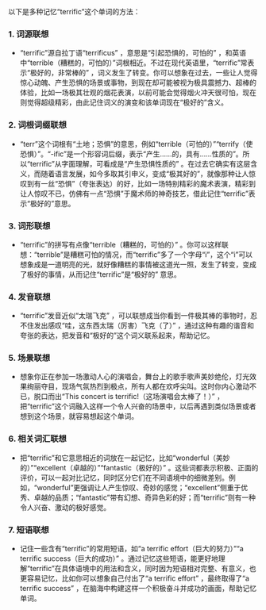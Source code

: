 以下是多种记忆“terrific”这个单词的方法：
### 1. 词源联想
 - “terrific”源自拉丁语“terrificus” ，意思是“引起恐惧的，可怕的” ，和英语中“terrible（糟糕的，可怕的）”词根相近。不过在现代英语里，“terrific”常表示“极好的，非常棒的” ，词义发生了转变。你可以想象在过去，一些让人觉得惊心动魄、产生恐惧的场景或事物，到现在却可能被视为极具震撼力、超棒的体验，比如一场极其壮观的烟花表演，以前可能会觉得烟火冲天很可怕，现在则觉得超级精彩，由此记住词义的演变和该单词现在“极好的”含义。
### 2. 词根词缀联想
 - “terr”这个词根有“土地；恐惧”的意思，例如“terrible（可怕的）”“terrify（使恐惧）”。“-ific”是一个形容词后缀，表示“产生……的，具有……性质的”。所以“terrific”从字面理解，可看成是“产生恐惧性质的” 。在过去它确实有这层含义，而随着语言发展，如今多取其引申义，变成“极其好的”，就像那种让人惊叹到有一丝“恐惧”（夸张表达）的好，比如一场特别精彩的魔术表演，精彩到让人惊叹不已，仿佛有一点“恐惧”于魔术师的神奇技艺，借此记住“terrific”表示“极好的”意思。 
### 3. 词形联想
 - “terrific”的拼写有点像“terrible（糟糕的，可怕的）” 。你可以这样联想：“terrible”是糟糕可怕的情况，而“terrific”多了一个字母“i”，这个“i”可以想象成是一道明亮的光，就好像糟糕的事情被这道光一照，发生了转变，变成了极好的事情，从而记住“terrific”是“极好的” 意思。 
### 4. 发音联想
 - “terrific”发音近似“太瑞飞克” ，可以联想成当你看到一件极其棒的事物时，忍不住发出感叹“哇，这东西太瑞（厉害）飞克（了）” ，通过这种有趣的谐音和夸张的表达，把发音和“极好的”这个词义联系起来，帮助记忆。 
### 5. 场景联想
 - 想象你正在参加一场激动人心的演唱会，舞台上的歌手歌声美妙绝伦，灯光效果绚丽夺目，现场气氛热烈到极点，所有人都在欢呼尖叫。这时你内心激动不已，脱口而出“This concert is terrific!（这场演唱会太棒了！）” ，把“terrific”这个词融入这样一个令人兴奋的场景中，以后再遇到类似场景或者想到这个场景，就容易想起这个单词。 
### 6. 相关词汇联想
 - 把“terrific”和它意思相近的词放在一起记忆，比如“wonderful（美妙的）”“excellent（卓越的）”“fantastic（极好的）” 。这些词都表示积极、正面的评价，可以一起对比记忆，同时区分它们在不同语境中的细微差别。例如，“wonderful”更强调让人产生惊叹、奇妙的感觉；“excellent”侧重于优秀、卓越的品质；“fantastic”带有幻想、奇异色彩的好；而“terrific”则有一种令人兴奋、激动的极好感觉。 
### 7. 短语联想
 - 记住一些含有“terrific”的常用短语，如“a terrific effort（巨大的努力）”“a terrific success（巨大的成功）” 。通过记忆这些短语，能更好地理解“terrific”在具体语境中的用法和含义，同时因为短语相对完整、有意义，也更容易记忆，比如你可以想象自己付出了“a terrific effort” ，最终取得了“a terrific success” ，在脑海中构建这样一个积极奋斗并成功的画面，帮助记忆单词。 